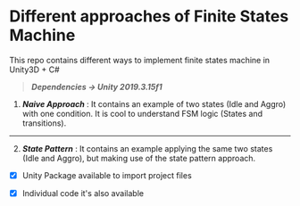# Different approaches of Finite States Machine
This repo contains different ways to implement finite states machine in Unity3D + C#

> ***Dependencies -> Unity 2019.3.15f1***

1. ***Naive Approach*** : It contains an example of two states (Idle and Aggro) with one condition. It is cool to understand FSM logic (States and transitions).
---
2. ***State Pattern*** : It contains an example applying the same two states (Idle and Aggro), but making use of the state pattern approach. 

- [x] Unity Package available to import project files
 
- [x] Individual code it's also available
